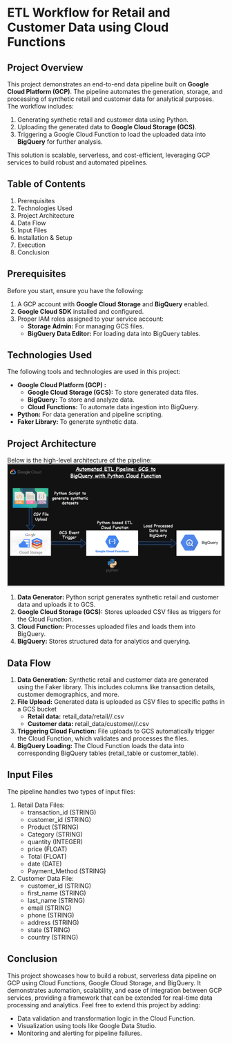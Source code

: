# ETL Workflow for Retail and Customer Data using Cloud Functions
## Project Overview
This project demonstrates an end-to-end data pipeline built on **Google Cloud Platform (GCP)**. The pipeline automates the generation, storage, and processing of synthetic retail and customer data for analytical purposes. The workflow includes:
1. Generating synthetic retail and customer data using Python.
2. Uploading the generated data to **Google Cloud Storage (GCS)**.
3. Triggering a Google Cloud Function to load the uploaded data into **BigQuery** for further analysis.

This solution is scalable, serverless, and cost-efficient, leveraging GCP services to build robust and automated pipelines.

## Table of Contents
1. Prerequisites
2. Technologies Used
3. Project Architecture
4. Data Flow
5. Input Files
6. Installation & Setup
7. Execution
8. Conclusion

## Prerequisites
Before you start, ensure you have the following:
1. A GCP account with **Google Cloud Storage** and **BigQuery** enabled.
2. **Google Cloud SDK** installed and configured.
3. Proper IAM roles assigned to your service account:
   - **Storage Admin:** For managing GCS files.
   - **BigQuery Data Editor:** For loading data into BigQuery tables.
  
## Technologies Used
The following tools and technologies are used in this project:
- **Google Cloud Platform (GCP) :**
  - **Google Cloud Storage (GCS):** To store generated data files.
  - **BigQuery:** To store and analyze data.
  - **Cloud Functions:** To automate data ingestion into BigQuery.
- **Python:** For data generation and pipeline scripting.
- **Faker Library:** To generate synthetic data.

## Project Architecture
Below is the high-level architecture of the pipeline:
![Project Architecture](https://github.com/malviya1908/gcp-cloud-function-bigquery-pipeline/blob/main/architecture/architecture1.png)
1. **Data Generator:** Python script generates synthetic retail and customer data and uploads it to GCS.
2. **Google Cloud Storage (GCS):** Stores uploaded CSV files as triggers for the Cloud Function.
3. **Cloud Function:** Processes uploaded files and loads them into BigQuery.
4. **BigQuery:** Stores structured data for analytics and querying.

## Data Flow
1. **Data Generation:** Synthetic retail and customer data are generated using the Faker library. This includes columns like transaction details, customer demographics, and more.
2. **File Upload:** Generated data is uploaded as CSV files to specific paths in a GCS bucket
   - **Retail data:** retail_data/retail/<date>/<file>.csv
   - **Customer data:** retail_data/customer/<date>/<file>.csv
3. **Triggering Cloud Function:** File uploads to GCS automatically trigger the Cloud Function, which validates and processes the files.
4. **BigQuery Loading:** The Cloud Function loads the data into corresponding BigQuery tables (retail_table or customer_table).

## Input Files
The pipeline handles two types of input files:
1. Retail Data Files:
   - transaction_id (STRING)
   - customer_id (STRING)
   - Product (STRING)
   - Category (STRING)
   - quantity (INTEGER)
   - price (FLOAT)
   - Total (FLOAT)
   - date (DATE)
   - Payment_Method (STRING)
2. Customer Data File:
   - customer_id (STRING)
   - first_name (STRING)
   - last_name (STRING)
   - email (STRING)
   - phone (STRING)
   - address (STRING)
   - state (STRING)
   - country (STRING)

## Conclusion
This project showcases how to build a robust, serverless data pipeline on GCP using Cloud Functions, Google Cloud Storage, and BigQuery. It demonstrates automation, scalability, and ease of integration between GCP services, providing a framework that can be extended for real-time data processing and analytics.
Feel free to extend this project by adding:
- Data validation and transformation logic in the Cloud Function.
- Visualization using tools like Google Data Studio.
- Monitoring and alerting for pipeline failures.
  

